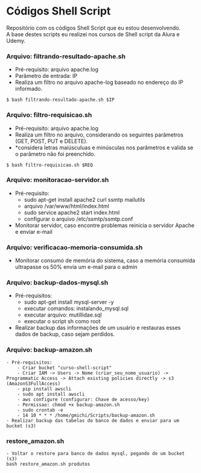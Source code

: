 # Códigos Shell Script
Repositório com os códigos Shell Script que eu estou desenvolvendo. <br />
A base destes scripts eu realizei nos cursos de Shell script da Alura e Udemy.

### Arquivo: filtrando-resultado-apache.sh
- Pré-requisito: arquivo apache.log
- Parâmetro de entrada: IP
- Realiza um filtro no arquivo apache-log baseado no endereço do IP informado.
```
$ bash filtrando-resultado-apache.sh $IP
```

### Arquivo: filtro-requisicao.sh
- Pré-requisito: arquivo apache.log
- Realiza um filtro no arquivo, considerando os seguintes parâmetros (GET, POST, PUT e DELETE).
- *considera letras maiúsculuas e minúsculas nos parâmetros e valida se o parâmetro não foi preenchido.
```
$ bash filtro-requisicao.sh $REQ
```

### Arquivo: monitoracao-servidor.sh
- Pré-requisito: 
    - sudo apt-get install apache2 curl ssmtp mailutils
    - arquivo /var/www/html/index.html
    - sudo service apache2 start index.html 
    - configurar o arquivo /etc/ssmtp/ssmtp.conf
- Monitorar servidor, caso encontre problemas reinicia o servidor Apache e enviar e-mail

### Arquivo: verificacao-memoria-consumida.sh
- Monitorar consumo de memória do sistema, caso a memória consumida ultrapasse os 50% envia um e-mail para o admin

### Arquivo: backup-dados-mysql.sh
- Pré-requisitos:
    - sudo apt-get install mysql-server -y
    - executar comandos: instalando_mysql.sql
    - executar arquivo: mutillidae.sql
    - executar o script sh como root
- Realizar backup das informações de um usuário e restauras esses dados de backup, caso sejam perdidos.

### Arquivo: backup-amazon.sh
    - Pré-requisitos:
        - Criar bucket "curso-shell-script"
        - Criar IAM -> Users -> Nome (criar_seu_nome_usuario) -> Programmatic Access -> Attach existing policies directly -> s3     (AmazonS3FullAccess)
        - pip install awscli
        - sudo apt install awscli
        - aws configure (configurar: Chave de acesso/key)
        - Permissao: chmod +x backup-amazon.sh
        - sudo crontab -e
        - 14 10 * * * /home/gmichi/Scripts/backup-amazon.sh
    - Realizar backup das tabelas do banco de dados e enviar para um bucket (s3)

### restore_amazon.sh
    - Voltar o restore para banco de dados mysql, pegando de um bucket (s3)
    bash restore_amazon.sh produtos